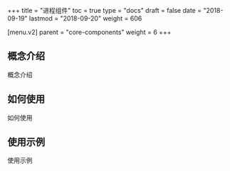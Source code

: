 +++
title = "进程组件"
toc = true
type = "docs"
draft = false
date = "2018-09-19"
lastmod = "2018-09-20"
weight = 606

[menu.v2]
  parent = "core-components"
  weight = 6
+++

## 概念介绍

概念介绍

## 如何使用

如何使用

## 使用示例

使用示例
